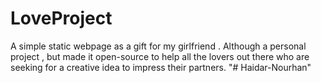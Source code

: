 # LoveProject

A simple static webpage as a gift for my girlfriend . Although a personal project , but made it open-source to help all the lovers out there who are seeking for a creative idea to impress their partners.
"# Haidar-Nourhan"
